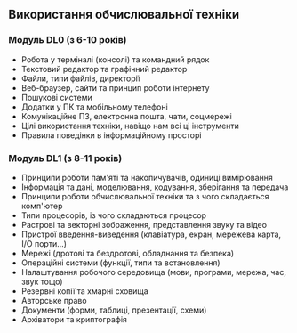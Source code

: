 ## Використання обчислювальної техніки

### Модуль DL0 (з 6-10 років)

- Робота у терміналі (консолі) та командний рядок
- Текстовий редактор та графічний редактор
- Файли, типи файлів, директорії
- Веб-браузер, сайти та принцип роботи інтернету
- Пошукові системи
- Додатки у ПК та мобільному телефоні
- Комунікаційне ПЗ, електронна пошта, чати, соцмережі
- Цілі використання техніки, навіщо нам всі ці інструменти
- Правила поведінки в інформаційному просторі

### Модуль DL1 (з 8-11 років)

- Принципи роботи пам'яті та накопичувачів, одиниці вимірювання
- Інформація та дані, моделювання, кодування, зберігання та передача
- Принципи роботи обчислювальної техніки та з чого складається комп'ютер
- Типи процесорів, із чого складаються процесор
- Растрові та векторні зображення, представлення звуку та відео
- Пристрої введення-виведення (клавіатура, екран, мережева карта, I/O порти...)
- Мережі (дротові та бездротові, обладнання та безпека)
- Операційні системи (функції, типи та встановлення)
- Налаштування робочого середовища (мови, програми, мережа, час, звук тощо)
- Резервні копії та хмарні сховища
- Авторське право
- Документи (форми, таблиці, презентації, схеми)
- Архіватори та криптографія
